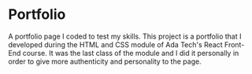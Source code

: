 # Portfolio
A portfolio page I coded to test my skills.
This project is a portfolio that I developed during the HTML and CSS module of Ada Tech's React Front-End course. It was the last class of the module and I did it personally in order to give more authenticity and personality to the page.
